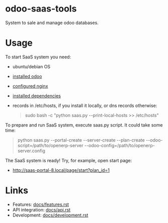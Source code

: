 odoo-saas-tools
===============

System to sale and manage odoo databases.

Usage
=====

To start SaaS system you need:

* ubuntu/debian OS
* [installed odoo](https://odoo-development.readthedocs.org/en/latest/install.html)
* [configured nginx](docs/port_80.rst) 
* [installed dependencies](docs/dependencies.rst)
* records in /etc/hosts, if you install it locally, or dns records otherwise:

    > sudo bash -c "python saas.py --print-local-hosts >> /etc/hosts"

To prepare and run SaaS system, execute saas.py script. It could take some time:

> python saas.py --portal-create --server-create --plan-create --odoo-script=/path/to/openerp-server --odoo-config=/path/to/openerp-server.config

The SaaS system is ready! Try, for example, open start page:

* http://saas-portal-8.local/page/start?plan_id=1

Links
=====

* Features: [docs/features.rst](docs/features.rst)
* API integration: [docs/api.rst](docs/api.rst)
* Development: [docs/development.rst](docs/development.rst)
